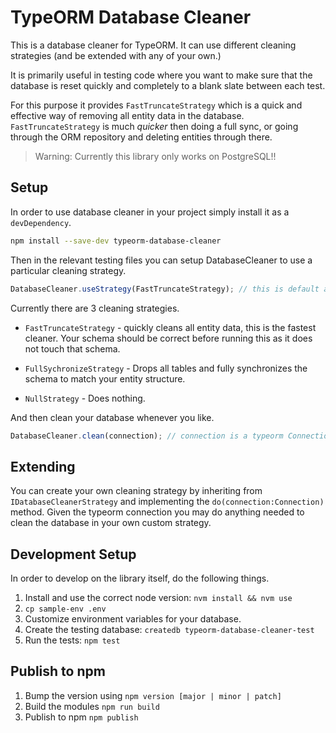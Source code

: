 # TypeORM Database Cleaner

This is a database cleaner for TypeORM. It can use different cleaning
strategies (and be extended with any of your own.)

It is primarily useful in testing code where you want to make sure
that the database is reset quickly and completely to a blank slate
between each test.

For this purpose it provides `FastTruncateStrategy` which is a quick
and effective way of removing all entity data in the
database. `FastTruncateStrategy` is much *quicker* then doing a full
sync, or going through the ORM repository and deleting entities
through there.

> Warning: Currently this library only works on PostgreSQL!!

## Setup

In order to use database cleaner in your project simply install it as
a `devDependency`.

```bash
npm install --save-dev typeorm-database-cleaner
```

Then in the relevant testing files you can setup DatabaseCleaner to
use a particular cleaning strategy.

```typescript
DatabaseCleaner.useStrategy(FastTruncateStrategy); // this is default already
```

Currently there are 3 cleaning strategies.

* `FastTruncateStrategy` - quickly cleans all entity data, this is the
fastest cleaner. Your schema should be correct before running this as
it does not touch that schema.

* `FullSychronizeStrategy` - Drops all tables and fully synchronizes
the schema to match your entity structure.

* `NullStrategy` - Does nothing.

And then clean your database whenever you like.

```typescript
DatabaseCleaner.clean(connection); // connection is a typeorm Connection object
```

## Extending

You can create your own cleaning strategy by inheriting from
`IDatabaseCleanerStrategy` and implementing the
`do(connection:Connection)` method. Given the typeorm connection you
may do anything needed to clean the database in your own custom
strategy.

## Development Setup

In order to develop on the library itself, do the following things.

1. Install and use the correct node version: `nvm install && nvm use`
1. `cp sample-env .env`
1. Customize environment variables for your database.
1. Create the testing database: `createdb typeorm-database-cleaner-test`
1. Run the tests: `npm test`

## Publish to npm

1. Bump the version using `npm version [major | minor | patch]`
1. Build the modules `npm run build`
1. Publish to npm `npm publish`
